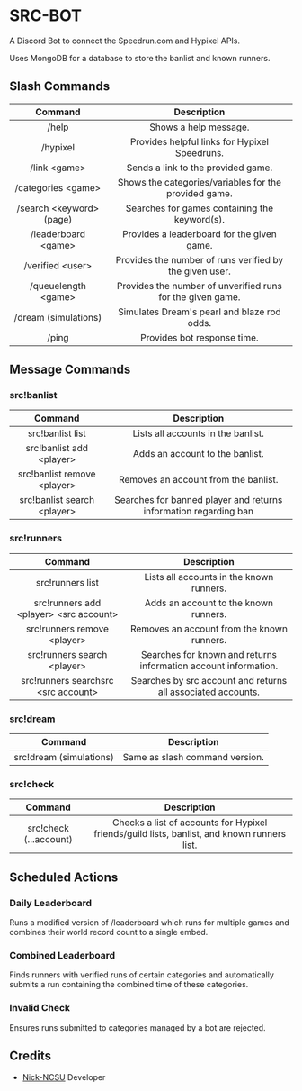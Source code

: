 # SRC-BOT
A Discord Bot to connect the Speedrun.com and Hypixel APIs.

Uses MongoDB for a database to store the banlist and known runners.

## Slash Commands
Command|Description
:-----:|:-----:
/help|Shows a help message.
/hypixel|Provides helpful links for Hypixel Speedruns.
/link \<game>|Sends a link to the provided game.
/categories \<game>|Shows the categories/variables for the provided game.
/search \<keyword> (page)|Searches for games containing the keyword(s).
/leaderboard \<game>|Provides a leaderboard for the given game.
/verified \<user>|Provides the number of runs verified by the given user.
/queuelength \<game>|Provides the number of unverified runs for the given game. 
/dream (simulations)|Simulates Dream\'s pearl and blaze rod odds.
/ping|Provides bot response time.

## Message Commands
### src!banlist
Command|Description
:-----:|:-----:
src!banlist list|Lists all accounts in the banlist.
src!banlist add \<player>|Adds an account to the banlist.
src!banlist remove \<player>|Removes an account from the banlist.
src!banlist search \<player>|Searches for banned player and returns information regarding ban

### src!runners
Command|Description
:-----:|:-----:
src!runners list|Lists all accounts in the known runners.
src!runners add \<player> \<src account>|Adds an account to the known runners.
src!runners remove \<player>|Removes an account from the known runners.
src!runners search \<player>|Searches for known and returns information account information.
src!runners searchsrc \<src account>| Searches by src account and returns all associated accounts.

### src!dream
Command|Description
:-----:|:-----:
src!dream (simulations)|Same as slash command version.

### src!check
Command|Description
:-----:|:-----:
src!check (...account)|Checks a list of accounts for Hypixel friends/guild lists, banlist, and known runners list.

## Scheduled Actions
### Daily Leaderboard
Runs a modified version of /leaderboard which runs for multiple games and combines their world record count to a single embed.

### Combined Leaderboard
Finds runners with verified runs of certain categories and automatically submits a run containing the combined time of these categories.

### Invalid Check
Ensures runs submitted to categories managed by a bot are rejected.

## Credits
* [Nick-NCSU](https://github.com/Nick-NCSU) Developer
